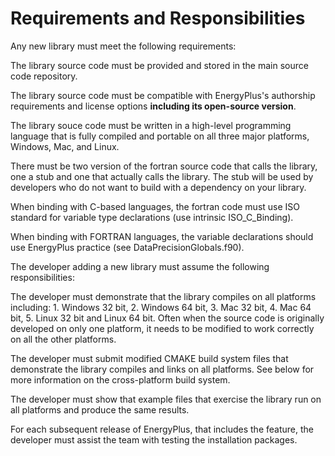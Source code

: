 # Requirements and Responsibilities

Any new library must meet the following requirements:

The library source code must be provided and stored in the main source code repository.

The library source code must be compatible with EnergyPlus's authorship requirements and license options **including its open-source version**.

The library souce code must be written in a high-level programming language that is fully compiled and portable on all three major platforms, Windows, Mac, and Linux.

There must be two version of the fortran source code that calls the library, one a stub and one that actually calls the library.  The stub will be used by developers who do not want to build with a dependency on your library.

When binding with C-based languages, the fortran code must use ISO standard for variable type declarations (use intrinsic ISO_C_Binding).

When binding with FORTRAN languages, the variable declarations should use EnergyPlus practice (see DataPrecisionGlobals.f90).

The developer adding a new library must assume the following responsibilities:

The developer must demonstrate that the library compiles on all platforms including: 1. Windows 32 bit, 2. Windows 64 bit, 3. Mac 32 bit, 4. Mac 64 bit, 5. Linux 32 bit and Linux 64 bit. Often when the source code is originally developed on only one platform, it needs to be modified to work correctly on all the other platforms.

The developer must submit modified CMAKE build system files that demonstrate the library compiles and links on all platforms.  See below for more information on the cross-platform build system.

The developer must show that example files that exercise the library run on all platforms and produce the same results.

For each subsequent release of EnergyPlus, that includes the feature, the developer must assist the team with testing the installation packages.